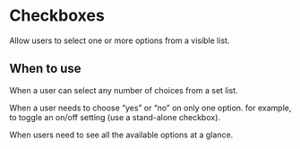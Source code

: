 # Checkboxes

Allow users to select one or more options from a visible list.

## When to use

When a user can select any number of choices from a set list.

When a user needs to choose “yes” or “no” on only one option. for example, to toggle an on/off setting (use a stand-alone checkbox).

When users need to see all the available options at a glance.
